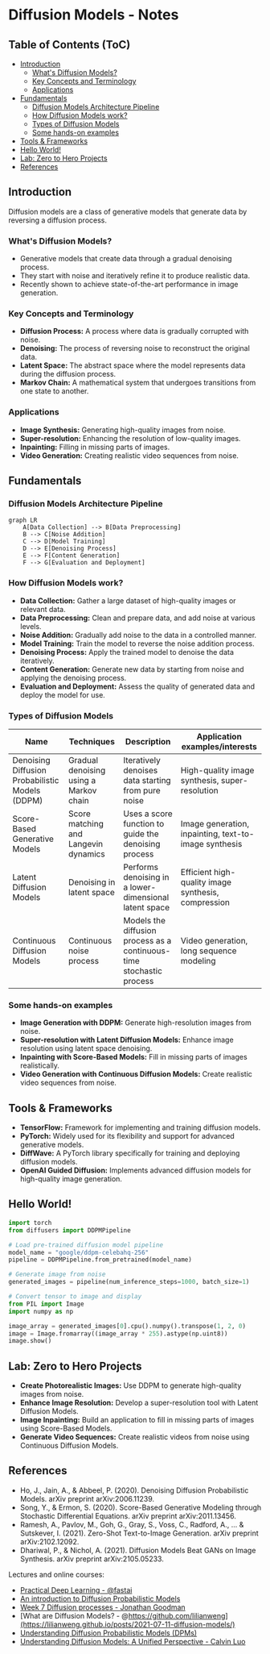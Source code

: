 # Diffusion Models - Notes

## Table of Contents (ToC)

- [Introduction](#introduction)
  - [What's Diffusion Models?](#whats-diffusion-models)
  - [Key Concepts and Terminology](#key-concepts-and-terminology)
  - [Applications](#applications)
- [Fundamentals](#fundamentals)
  - [Diffusion Models Architecture Pipeline](#diffusion-models-architecture-pipeline)
  - [How Diffusion Models work?](#how-diffusion-models-work)
  - [Types of Diffusion Models](#types-of-diffusion-models)
  - [Some hands-on examples](#some-hands-on-examples)
- [Tools \& Frameworks](#tools--frameworks)
- [Hello World!](#hello-world)
- [Lab: Zero to Hero Projects](#lab-zero-to-hero-projects)
- [References](#references)

## Introduction
Diffusion models are a class of generative models that generate data by reversing a diffusion process.

### What's Diffusion Models?
- Generative models that create data through a gradual denoising process.
- They start with noise and iteratively refine it to produce realistic data.
- Recently shown to achieve state-of-the-art performance in image generation.

### Key Concepts and Terminology
- **Diffusion Process:** A process where data is gradually corrupted with noise.
- **Denoising:** The process of reversing noise to reconstruct the original data.
- **Latent Space:** The abstract space where the model represents data during the diffusion process.
- **Markov Chain:** A mathematical system that undergoes transitions from one state to another.

### Applications
- **Image Synthesis:** Generating high-quality images from noise.
- **Super-resolution:** Enhancing the resolution of low-quality images.
- **Inpainting:** Filling in missing parts of images.
- **Video Generation:** Creating realistic video sequences from noise.

## Fundamentals

### Diffusion Models Architecture Pipeline

```mermaid
graph LR
    A[Data Collection] --> B[Data Preprocessing]
    B --> C[Noise Addition]
    C --> D[Model Training]
    D --> E[Denoising Process]
    E --> F[Content Generation]
    F --> G[Evaluation and Deployment]
```

### How Diffusion Models work?
- **Data Collection:** Gather a large dataset of high-quality images or relevant data.
- **Data Preprocessing:** Clean and prepare data, and add noise at various levels.
- **Noise Addition:** Gradually add noise to the data in a controlled manner.
- **Model Training:** Train the model to reverse the noise addition process.
- **Denoising Process:** Apply the trained model to denoise the data iteratively.
- **Content Generation:** Generate new data by starting from noise and applying the denoising process.
- **Evaluation and Deployment:** Assess the quality of generated data and deploy the model for use.

### Types of Diffusion Models
| Name | Techniques | Description | Application examples/interests |
|------|------------|-------------|--------------------------------|
| Denoising Diffusion Probabilistic Models (DDPM) | Gradual denoising using a Markov chain | Iteratively denoises data starting from pure noise | High-quality image synthesis, super-resolution |
| Score-Based Generative Models | Score matching and Langevin dynamics | Uses a score function to guide the denoising process | Image generation, inpainting, text-to-image synthesis |
| Latent Diffusion Models | Denoising in latent space | Performs denoising in a lower-dimensional latent space | Efficient high-quality image synthesis, compression |
| Continuous Diffusion Models | Continuous noise process | Models the diffusion process as a continuous-time stochastic process | Video generation, long sequence modeling |

### Some hands-on examples
- **Image Generation with DDPM:** Generate high-resolution images from noise.
- **Super-resolution with Latent Diffusion Models:** Enhance image resolution using latent space denoising.
- **Inpainting with Score-Based Models:** Fill in missing parts of images realistically.
- **Video Generation with Continuous Diffusion Models:** Create realistic video sequences from noise.

## Tools & Frameworks
- **TensorFlow:** Framework for implementing and training diffusion models.
- **PyTorch:** Widely used for its flexibility and support for advanced generative models.
- **DiffWave:** A PyTorch library specifically for training and deploying diffusion models.
- **OpenAI Guided Diffusion:** Implements advanced diffusion models for high-quality image generation.

## Hello World!
```python
import torch
from diffusers import DDPMPipeline

# Load pre-trained diffusion model pipeline
model_name = "google/ddpm-celebahq-256"
pipeline = DDPMPipeline.from_pretrained(model_name)

# Generate image from noise
generated_images = pipeline(num_inference_steps=1000, batch_size=1)

# Convert tensor to image and display
from PIL import Image
import numpy as np

image_array = generated_images[0].cpu().numpy().transpose(1, 2, 0)
image = Image.fromarray((image_array * 255).astype(np.uint8))
image.show()
```

## Lab: Zero to Hero Projects
- **Create Photorealistic Images:** Use DDPM to generate high-quality images from noise.
- **Enhance Image Resolution:** Develop a super-resolution tool with Latent Diffusion Models.
- **Image Inpainting:** Build an application to fill in missing parts of images using Score-Based Models.
- **Generate Video Sequences:** Create realistic videos from noise using Continuous Diffusion Models.

## References
- Ho, J., Jain, A., & Abbeel, P. (2020). Denoising Diffusion Probabilistic Models. arXiv preprint arXiv:2006.11239.
- Song, Y., & Ermon, S. (2020). Score-Based Generative Modeling through Stochastic Differential Equations. arXiv preprint arXiv:2011.13456.
- Ramesh, A., Pavlov, M., Goh, G., Gray, S., Voss, C., Radford, A., ... & Sutskever, I. (2021). Zero-Shot Text-to-Image Generation. arXiv preprint arXiv:2102.12092.
- Dhariwal, P., & Nichol, A. (2021). Diffusion Models Beat GANs on Image Synthesis. arXiv preprint arXiv:2105.05233.

Lectures and online courses:
- [Practical Deep Learning - @fastai](https://www.youtube.com/playlist?list=PLfYUBJiXbdtRUvTUYpLdfHHp9a58nWVXP)
- [An introduction to Diffusion Probabilistic Models](https://ayandas.me/blogs/2021-12-04-diffusion-prob-models.html)
- [Week 7 Diffusion processes - Jonathan Goodman](https://math.nyu.edu/~goodman/teaching/StochCalc2013/notes/Week7.pdf)
- [What are Diffusion Models? - @https://github.com/lilianweng](https://lilianweng.github.io/posts/2021-07-11-diffusion-models/)
- [Understanding Diffusion Probabilistic Models (DPMs)](https://towardsdatascience.com/understanding-diffusion-probabilistic-models-dpms-1940329d6048)
- [Understanding Diffusion Models: A Unified Perspective - Calvin Luo](https://calvinyluo.com/2022/08/26/diffusion-tutorial.html)